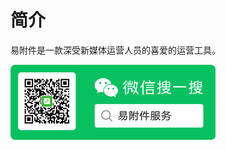 # 简介

易附件是一款深受新媒体运营人员的喜爱的运营工具。

<img src="/qrcode_gh.png" style="height: 120px;">

<!-- TODO
优势：
1、百万用户
2、稳定可靠
3、免费（免费试用10年）
4、持续迭代更新

 -->
